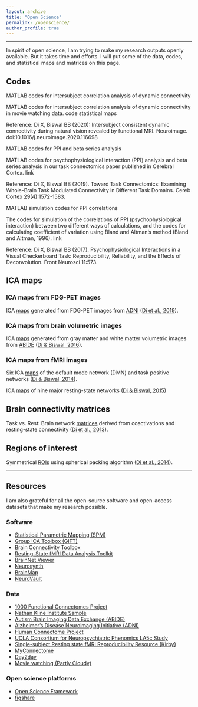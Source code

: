 ```yaml
---
layout: archive
title: "Open Science"
permalink: /openscience/
author_profile: true
---
```


------
In spirit of open science, I am trying to make my research outputs openly available. But it takes time and efforts. I will put some of the data, codes, and statistical maps and matrices on this page. 

## Codes
MATLAB codes for intersubject correlation analysis of dynamic connectivity

MATLAB codes for intersubject correlation analysis of dynamic connectivity in movie watching data. code statistical maps

Reference: Di X, Biswal BB (2020): Intersubject consistent dynamic connectivity during natural vision revealed by functional MRI. Neuroimage. doi:10.1016/j.neuroimage.2020.116698

MATLAB codes for PPI and beta series analysis

MATLAB codes for psychophysiological interaction (PPI) analysis and beta series analysis in our task connectomics paper published in Cerebral Cortex. link

Reference: Di X, Biswal BB (2019). Toward Task Connectomics: Examining Whole-Brain Task Modulated Connectivity in Different Task Domains. Cereb Cortex 29(4):1572-1583.

MATLAB simulation codes for PPI correlations

The codes for simulation of the correlations of PPI (psychophysiological interaction) between two different ways of calculations, and the codes for calculating coefficient of variation using Bland and Altman’s method (Bland and Altman, 1996). link

Reference: Di X, Biswal BB (2017). Psychophysiological Interactions in a Visual Checkerboard Task: Reproducibility, Reliability, and the Effects of Deconvolution. Front Neurosci 11:573.

## ICA maps
### ICA maps from FDG-PET images
ICA [maps](https://osf.io/4a3vt/) generated from FDG-PET images from [ADNI](http://adni.loni.usc.edu/) ([Di et al., 2019](https://doi.org/10.1002/hbm.24728)). 

### ICA maps from brain volumetric images
ICA [maps](https://neurovault.org/collections/973/) generated from gray matter and white matter volumetric images from [ABIDE](http://fcon_1000.projects.nitrc.org/indi/abide/) ([Di & Biswal, 2016](https://doi.org/10.1016/j.bpsc.2015.11.006)).

### ICA maps from fMRI images
Six ICA [maps](https://doi.org/10.6084/m9.figshare.1402207.v1) of the default mode network (DMN) and task positive networks ([Di & Biswal, 2014](https://doi.org/10.7717/peerj.367)). 

ICA [maps](https://doi.org/10.6084/m9.figshare.1402240.v1) of nine major resting-state networks ([Di & Biswal, 2015](https://doi.org/10.1007/s00429-013-0634-3))

## Brain connectivity matrices
Task vs. Rest: Brain network [matrices](https://doi.org/10.6084/m9.figshare.3856098.v2) derived from coactivations and resting-state connectivity ([Di et al., 2013](https://doi.org/10.3389/fnhum.2013.00493)). 

## Regions of interest
Symmetrical [ROIs](https://doi.org/10.6084/m9.figshare.951970.v2) using spherical packing algorithm ([Di et al., 2014](https://doi.org/10.1089/brain.2013.0215)).


------
## Resources
I am also grateful for all the open-source software and open-access datasets that make my research possible.

### Software
* [Statistical Parametric Mapping (SPM)](http://www.fil.ion.ucl.ac.uk/spm/)
* [Group ICA Toolbox (GIFT)](https://trendscenter.org/software/)
* [Brain Connectivity Toolbox](https://sites.google.com/site/bctnet/)
* [Resting-State fMRI Data Analysis Toolkit](http://restfmri.net/forum/)
* [BrainNet Viewer](https://www.nitrc.org/projects/bnv)
* [Neurosynth](http://neurosynth.org/)
* [BrainMap](http://brainmap.org/)
* [NeuroVault](https://neurovault.org/)

### Data
* [1000 Functional Connectomes Project](http://fcon_1000.projects.nitrc.org/fcpClassic/FcpTable.html)
* [Nathan Kline Institute Sample](http://fcon_1000.projects.nitrc.org/indi/enhanced/)
* [Autism Brain Imaging Data Exchange (ABIDE)](http://fcon_1000.projects.nitrc.org/indi/abide/)
* [Alzheimer’s Disease Neuroimaging Initiative (ADNI)](http://adni.loni.usc.edu/)
* [Human Connectome Project](https://www.humanconnectome.org/)
* [UCLA Consortium for Neuropsychiatric Phenomics LA5c Study](https://openneuro.org/datasets/ds000030)
* [Single-subject Resting state fMRI Reproducibility Resource (Kirby)](https://www.nitrc.org/projects/kirbyweekly)
* [MyConnectome](http://myconnectome.org/wp/)
* [Day2day](https://bmcneurosci.biomedcentral.com/articles/10.1186/s12868-017-0383-y)
* [Movie watching (Partly Cloudy)](https://openneuro.org/datasets/ds000228)

### Open science platforms
* [Open Science Framework](https://osf.io/)
* [figshare](https://figshare.com/)
